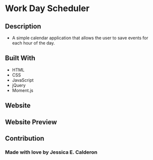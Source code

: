 # Work Day Scheduler

## Description
* A simple calendar application that allows the user to save events for each hour of the day. 

## Built With
* HTML
* CSS
* JavaScript
* jQuery
* Moment.js

## Website

## Website Preview

## Contribution
### Made with love by Jessica E. Calderon

